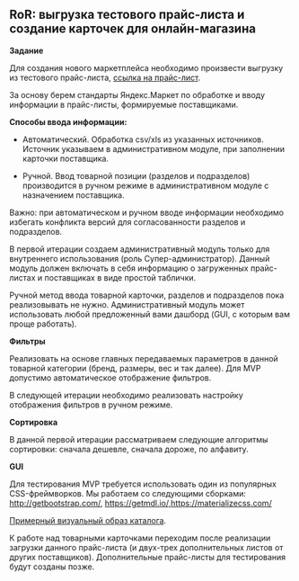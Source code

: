 ## RoR: выгрузка тестового прайс-листа и создание карточек для онлайн-магазина

**Задание**

Для создания нового маркетплейса необходимо произвести выгрузку из тестового прайс-листа, [ссылка на прайс-лист](h​ttps://drive.google.com/open?id=1422EskkhBB2Yj7SaVN7Qn4o2ZkFOosY0).

За основу берем стандарты Яндекс.Маркет по обработке и вводу информации в
прайс-листы, формируемые поставщиками.

**Способы ввода информации:**

- Автоматический. ​Обработка csv/xls из указанных источников. Источник указываем в административном модуле, при заполнении карточки поставщика.

- Ручной.​ Ввод товарной позиции (разделов и подразделов) производится в ручном режиме в административном модуле с назначением поставщика.

Важно: при автоматическом и ручном вводе информации необходимо избегать конфликта версий для согласованности разделов и подразделов.

В первой итерации создаем административный модуль только для внутреннего использования (роль Супер-администратор). Данный модуль должен включать в себя информацию о загруженных прайс-листах и поставщиках в виде простой таблички.

Ручной метод ввода товарной карточки, разделов и подразделов пока реализовывать не нужно. Административный модуль может использовать любой предложенный вами дашборд (GUI, с которым вам проще работать).

**Фильтры**

Реализовать на основе главных передаваемых параметров в данной товарной категории (бренд, размеры, вес и так далее). Для MVP допустимо автоматическое отображение фильтров. 

В следующей итерации необходимо реализовать настройку отображения фильтров в ручном режиме.

**Сортировка**

В данной первой итерации рассматриваем следующие алгоритмы сортировки: сначала дешевле, сначала дороже, по алфавиту.

**GUI**

Для тестирования MVP требуется использовать один из популярных CSS-фреймворков. Мы работаем со следующими сборками: ​http://getbootstrap.com/​, https://getmdl.io/​,h​ttps://materializecss.com/

[Примерный визуальный образ каталога](https://www.figma.com/proto/LT7nmllCTYQmZ4EwmrrDkGp5/%D0%A4%D1%80%D0%B5%D0%B9%D0%BC-%D0%B4%D0%BB%D1%8F-%D0%BC%D0%B0%D0%B3%D0%B0%D0%B7%D0%B8%D0%BD%D0%BE%D0%B2?node-id=122%3A185&scaling=min-zoom).

К работе над товарными карточками переходим после реализации загрузки данного прайс-листа (и двух-трех дополнительных листов от других поставщиков). Дополнительные прайс-листы для тестирования будут созданы позже.